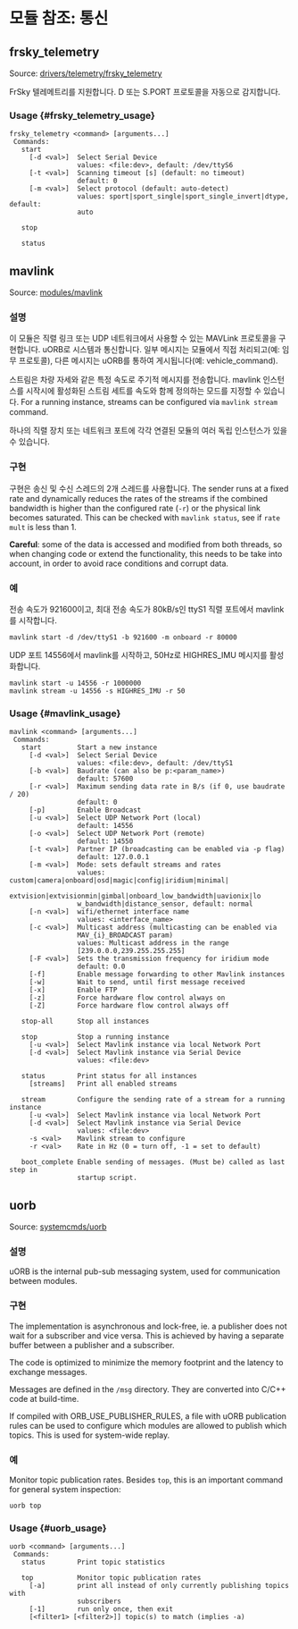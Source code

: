 # 모듈 참조: 통신

## frsky_telemetry

Source: [drivers/telemetry/frsky_telemetry](https://github.com/PX4/PX4-Autopilot/tree/main/src/drivers/telemetry/frsky_telemetry)

FrSky 텔레메트리를 지원합니다. D 또는 S.PORT 프로토콜을 자동으로 감지합니다.

### Usage {#frsky_telemetry_usage}

```
frsky_telemetry <command> [arguments...]
 Commands:
   start
     [-d <val>]  Select Serial Device
                 values: <file:dev>, default: /dev/ttyS6
     [-t <val>]  Scanning timeout [s] (default: no timeout)
                 default: 0
     [-m <val>]  Select protocol (default: auto-detect)
                 values: sport|sport_single|sport_single_invert|dtype, default:
                 auto

   stop

   status
```

## mavlink

Source: [modules/mavlink](https://github.com/PX4/PX4-Autopilot/tree/main/src/modules/mavlink)

### 설명

이 모듈은 직렬 링크 또는 UDP 네트워크에서 사용할 수 있는 MAVLink 프로토콜을 구현합니다.
uORB로 시스템과 통신합니다. 일부 메시지는 모듈에서 직접 처리되고(예: 임무 프로토콜), 다른 메시지는 uORB를 통하여 게시됩니다(예: vehicle_command).

스트림은 차량 자세와 같은 특정 속도로 주기적 메시지를 전송합니다.
mavlink 인스턴스를 시작시에 활성화된 스트림 세트를 속도와 함께 정의하는 모드를 지정할 수 있습니다.
For a running instance, streams can be configured via `mavlink stream` command.

하나의 직렬 장치 또는 네트워크 포트에 각각 연결된 모듈의 여러 독립 인스턴스가 있을 수 있습니다.

### 구현

구현은 송신 및 수신 스레드의 2개 스레드를 사용합니다. The sender runs at a fixed rate and dynamically
reduces the rates of the streams if the combined bandwidth is higher than the configured rate (`-r`) or the
physical link becomes saturated. This can be checked with `mavlink status`, see if `rate mult` is less than 1.

**Careful**: some of the data is accessed and modified from both threads, so when changing code or extend the
functionality, this needs to be take into account, in order to avoid race conditions and corrupt data.

### 예

전송 속도가 921600이고, 최대 전송 속도가 80kB/s인 ttyS1 직렬 포트에서 mavlink를 시작합니다.

```
mavlink start -d /dev/ttyS1 -b 921600 -m onboard -r 80000
```

UDP 포트 14556에서 mavlink를 시작하고, 50Hz로 HIGHRES_IMU 메시지를 활성화합니다.

```
mavlink start -u 14556 -r 1000000
mavlink stream -u 14556 -s HIGHRES_IMU -r 50
```

### Usage {#mavlink_usage}

```
mavlink <command> [arguments...]
 Commands:
   start         Start a new instance
     [-d <val>]  Select Serial Device
                 values: <file:dev>, default: /dev/ttyS1
     [-b <val>]  Baudrate (can also be p:<param_name>)
                 default: 57600
     [-r <val>]  Maximum sending data rate in B/s (if 0, use baudrate / 20)
                 default: 0
     [-p]        Enable Broadcast
     [-u <val>]  Select UDP Network Port (local)
                 default: 14556
     [-o <val>]  Select UDP Network Port (remote)
                 default: 14550
     [-t <val>]  Partner IP (broadcasting can be enabled via -p flag)
                 default: 127.0.0.1
     [-m <val>]  Mode: sets default streams and rates
                 values: custom|camera|onboard|osd|magic|config|iridium|minimal|
                 extvision|extvisionmin|gimbal|onboard_low_bandwidth|uavionix|lo
                 w_bandwidth|distance_sensor, default: normal
     [-n <val>]  wifi/ethernet interface name
                 values: <interface_name>
     [-c <val>]  Multicast address (multicasting can be enabled via
                 MAV_{i}_BROADCAST param)
                 values: Multicast address in the range
                 [239.0.0.0,239.255.255.255]
     [-F <val>]  Sets the transmission frequency for iridium mode
                 default: 0.0
     [-f]        Enable message forwarding to other Mavlink instances
     [-w]        Wait to send, until first message received
     [-x]        Enable FTP
     [-z]        Force hardware flow control always on
     [-Z]        Force hardware flow control always off

   stop-all      Stop all instances

   stop          Stop a running instance
     [-u <val>]  Select Mavlink instance via local Network Port
     [-d <val>]  Select Mavlink instance via Serial Device
                 values: <file:dev>

   status        Print status for all instances
     [streams]   Print all enabled streams

   stream        Configure the sending rate of a stream for a running instance
     [-u <val>]  Select Mavlink instance via local Network Port
     [-d <val>]  Select Mavlink instance via Serial Device
                 values: <file:dev>
     -s <val>    Mavlink stream to configure
     -r <val>    Rate in Hz (0 = turn off, -1 = set to default)

   boot_complete Enable sending of messages. (Must be) called as last step in
                 startup script.
```

## uorb

Source: [systemcmds/uorb](https://github.com/PX4/PX4-Autopilot/tree/main/src/systemcmds/uorb)

### 설명

uORB is the internal pub-sub messaging system, used for communication between modules.

### 구현

The implementation is asynchronous and lock-free, ie. a publisher does not wait for a subscriber and vice versa.
This is achieved by having a separate buffer between a publisher and a subscriber.

The code is optimized to minimize the memory footprint and the latency to exchange messages.

Messages are defined in the `/msg` directory. They are converted into C/C++ code at build-time.

If compiled with ORB_USE_PUBLISHER_RULES, a file with uORB publication rules can be used to configure which
modules are allowed to publish which topics. This is used for system-wide replay.

### 예

Monitor topic publication rates. Besides `top`, this is an important command for general system inspection:

```
uorb top
```

### Usage {#uorb_usage}

```
uorb <command> [arguments...]
 Commands:
   status        Print topic statistics

   top           Monitor topic publication rates
     [-a]        print all instead of only currently publishing topics with
                 subscribers
     [-1]        run only once, then exit
     [<filter1> [<filter2>]] topic(s) to match (implies -a)
```
